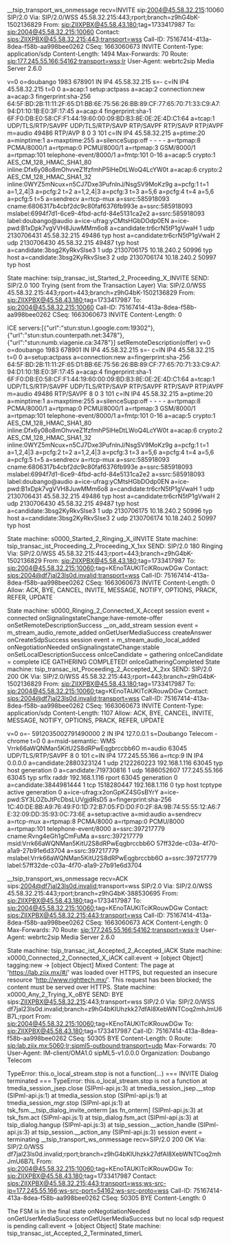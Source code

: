 __tsip_transport_ws_onmessage
recv=INVITE sip:2004@45.58.32.215:10060 SIP/2.0
Via: SIP/2.0/WSS 45.58.32.215:443;rport;branch=z9hG4bK-1502136829
From: <sip:ZIIXPBX@45.58.43.180>;tag=1733417987
To: <sip:2004@45.58.32.215:10060>
Contact: <sips:ZIIXPBX@45.58.32.215:443;transport=wss>
Call-ID: 75167414-413a-8dea-f58b-aa998bee0262
CSeq: 1663060673 INVITE
Content-Type: application/sdp
Content-Length: 1494
Max-Forwards: 70
Route: <sip:177.245.55.166:54162;transport=wss;lr>
User-Agent: webrtc2sip Media Server 2.6.0

v=0
o=doubango 1983 678901 IN IP4 45.58.32.215
s=-
c=IN IP4 45.58.32.215
t=0 0
a=acap:1 setup:actpass
a=acap:2 connection:new
a=acap:3 fingerprint:sha-256 64:5F:BD:2B:11:11:2F:65:D1:BB:6E:75:56:26:BB:89:CF:77:65:70:71:33:C9:A7:94:D1:10:1B:E0:3F:17:45
a=acap:4 fingerprint:sha-1 6F:F0:DB:E0:58:CF:F1:44:19:60:00:09:BD:B3:8E:0E:2E:4D:C1:64
a=tcap:1 UDP/TLS/RTP/SAVPF UDP/TLS/RTP/SAVP RTP/SAVPF RTP/SAVP RTP/AVPF
m=audio 49486 RTP/AVP 8 0 3 101
c=IN IP4 45.58.32.215
a=ptime:20
a=minptime:1
a=maxptime:255
a=silenceSupp:off - - - -
a=rtpmap:8 PCMA/8000/1
a=rtpmap:0 PCMU/8000/1
a=rtpmap:3 GSM/8000/1
a=rtpmap:101 telephone-event/8000/1
a=fmtp:101 0-16
a=acap:5 crypto:1 AES_CM_128_HMAC_SHA1_80 inline:Dfx6y08o8mOhvveZ1fzfmhP5lHeDtLWoQ4LcYW0t
a=acap:6 crypto:2 AES_CM_128_HMAC_SHA1_32 inline:0WYZ5mNcux+n5CJ7Dxe3PufnlnJ/NsgSV9MoKz9g
a=pcfg:1 t=1 a=1,2,4|3
a=pcfg:2 t=2 a=1,2,4|3
a=pcfg:3 t=3 a=5,6
a=pcfg:4 t=4 a=5,6
a=pcfg:5 t=5
a=sendrecv
a=rtcp-mux
a=ssrc:585918093 cname:6806317b4cbf2dc9c80faf6376fb993e
a=ssrc:585918093 mslabel:6994f7d1-6ce9-4fbd-acfd-84e5131ca2e2
a=ssrc:585918093 label:doubango@audio
a=ice-ufrag:yCMtsHGbDOdp0EN
a=ice-pwd:B1xDpk7vgVVH8JuwMMm6o8
a=candidate:tr6crN5tP1gVwaH 1 udp 2130706431 45.58.32.215 49486 typ host
a=candidate:tr6crN5tP1gVwaH 2 udp 2130706430 45.58.32.215 49487 typ host
a=candidate:3bsg2KyRkvSlse3 1 udp 2130706175 10.18.240.2 50996 typ host
a=candidate:3bsg2KyRkvSlse3 2 udp 2130706174 10.18.240.2 50997 typ host

State machine: tsip_transac_ist_Started_2_Proceeding_X_INVITE
SEND: SIP/2.0 100 Trying (sent from the Transaction Layer)
Via: SIP/2.0/WSS 45.58.32.215:443;rport=443;branch=z9hG4bK-1502136829
From: <sip:ZIIXPBX@45.58.43.180>;tag=1733417987
To: <sip:2004@45.58.32.215:10060>
Call-ID: 75167414-413a-8dea-f58b-aa998bee0262
CSeq: 1663060673 INVITE
Content-Length: 0


ICE servers:[{"url":"stun:stun.l.google.com:19302"},{"url":"stun:stun.counterpath.net:3478"},{"url":"stun:numb.viagenie.ca:3478"}]
setRemoteDescription(offer)
v=0
o=doubango 1983 678901 IN IP4 45.58.32.215
s=-
c=IN IP4 45.58.32.215
t=0 0
a=setup:actpass
a=connection:new
a=fingerprint:sha-256 64:5F:BD:2B:11:11:2F:65:D1:BB:6E:75:56:26:BB:89:CF:77:65:70:71:33:C9:A7:94:D1:10:1B:E0:3F:17:45
a=acap:4 fingerprint:sha-1 6F:F0:DB:E0:58:CF:F1:44:19:60:00:09:BD:B3:8E:0E:2E:4D:C1:64
a=tcap:1 UDP/TLS/RTP/SAVPF UDP/TLS/RTP/SAVP RTP/SAVPF RTP/SAVP RTP/AVPF
m=audio 49486 RTP/SAVPF 8 0 3 101
c=IN IP4 45.58.32.215
a=ptime:20
a=minptime:1
a=maxptime:255
a=silenceSupp:off - - - -
a=rtpmap:8 PCMA/8000/1
a=rtpmap:0 PCMU/8000/1
a=rtpmap:3 GSM/8000/1
a=rtpmap:101 telephone-event/8000/1
a=fmtp:101 0-16
a=acap:5 crypto:1 AES_CM_128_HMAC_SHA1_80 inline:Dfx6y08o8mOhvveZ1fzfmhP5lHeDtLWoQ4LcYW0t
a=acap:6 crypto:2 AES_CM_128_HMAC_SHA1_32 inline:0WYZ5mNcux+n5CJ7Dxe3PufnlnJ/NsgSV9MoKz9g
a=pcfg:1 t=1 a=1,2,4|3
a=pcfg:2 t=2 a=1,2,4|3
a=pcfg:3 t=3 a=5,6
a=pcfg:4 t=4 a=5,6
a=pcfg:5 t=5
a=sendrecv
a=rtcp-mux
a=ssrc:585918093 cname:6806317b4cbf2dc9c80faf6376fb993e
a=ssrc:585918093 mslabel:6994f7d1-6ce9-4fbd-acfd-84e5131ca2e2
a=ssrc:585918093 label:doubango@audio
a=ice-ufrag:yCMtsHGbDOdp0EN
a=ice-pwd:B1xDpk7vgVVH8JuwMMm6o8
a=candidate:tr6crN5tP1gVwaH 1 udp 2130706431 45.58.32.215 49486 typ host
a=candidate:tr6crN5tP1gVwaH 2 udp 2130706430 45.58.32.215 49487 typ host
a=candidate:3bsg2KyRkvSlse3 1 udp 2130706175 10.18.240.2 50996 typ host
a=candidate:3bsg2KyRkvSlse3 2 udp 2130706174 10.18.240.2 50997 typ host

State machine: s0000_Started_2_Ringing_X_iINVITE
State machine: tsip_transac_ist_Proceeding_2_Proceeding_X_1xx
SEND: SIP/2.0 180 Ringing
Via: SIP/2.0/WSS 45.58.32.215:443;rport=443;branch=z9hG4bK-1502136829
From: <sip:ZIIXPBX@45.58.43.180>;tag=1733417987
To: <sip:2004@45.58.32.215:10060>;tag=KEnoTAUKITciKRouwDGw
Contact: <sips:2004@df7jal23ls0d.invalid;transport=wss>
Call-ID: 75167414-413a-8dea-f58b-aa998bee0262
CSeq: 1663060673 INVITE
Content-Length: 0
Allow: ACK, BYE, CANCEL, INVITE, MESSAGE, NOTIFY, OPTIONS, PRACK, REFER, UPDATE


State machine: s0000_Ringing_2_Connected_X_Accept
session event = connected
onSignalingstateChange:have-remote-offer
onSetRemoteDescriptionSuccess
__on_add_stream
session event = m_stream_audio_remote_added
onGetUserMediaSuccess
createAnswer
onCreateSdpSuccess
session event = m_stream_audio_local_added
onNegotiationNeeded
onSignalingstateChange:stable
onSetLocalDescriptionSuccess
onIceCandidate = gathering
onIceCandidate = complete
ICE GATHERING COMPLETED!
onIceGatheringCompleted
State machine: tsip_transac_ist_Proceeding_2_Accepted_X_2xx
SEND: SIP/2.0 200 OK
Via: SIP/2.0/WSS 45.58.32.215:443;rport=443;branch=z9hG4bK-1502136829
From: <sip:ZIIXPBX@45.58.43.180>;tag=1733417987
To: <sip:2004@45.58.32.215:10060>;tag=KEnoTAUKITciKRouwDGw
Contact: <sips:2004@df7jal23ls0d.invalid;transport=wss>
Call-ID: 75167414-413a-8dea-f58b-aa998bee0262
CSeq: 1663060673 INVITE
Content-Type: application/sdp
Content-Length: 1107
Allow: ACK, BYE, CANCEL, INVITE, MESSAGE, NOTIFY, OPTIONS, PRACK, REFER, UPDATE

v=0
o=- 5912035002791490000 2 IN IP4 127.0.0.1
s=Doubango Telecom - chrome
t=0 0
a=msid-semantic: WMS Vrrk66aWQNMan5KitU2S8dRPwEqgbrccbb6O
m=audio 63045 UDP/TLS/RTP/SAVPF 8 0 101
c=IN IP4 177.245.55.166
a=rtcp:9 IN IP4 0.0.0.0
a=candidate:2880323124 1 udp 2122260223 192.168.1.116 63045 typ host generation 0
a=candidate:719730816 1 udp 1686052607 177.245.55.166 63045 typ srflx raddr 192.168.1.116 rport 63045 generation 0
a=candidate:3844981444 1 tcp 1518280447 192.168.1.116 0 typ host tcptype active generation 0
a=ice-ufrag:x2onGpKZ4SGsBYrY
a=ice-pwd:SY3LOZbJtPcDbsLUVgjdRsD5
a=fingerprint:sha-256 1C:40:DE:BB:A9:76:49:F0:1D:72:B7:05:FD:D0:F0:2F:8A:9B:74:55:55:12:A6:7E:32:09:DD:35:93:0C:73:6E
a=setup:active
a=mid:audio
a=sendrecv
a=rtcp-mux
a=rtpmap:8 PCMA/8000
a=rtpmap:0 PCMU/8000
a=rtpmap:101 telephone-event/8000
a=ssrc:397217779 cname:Rvng4eGh1gCmFuMa
a=ssrc:397217779 msid:Vrrk66aWQNMan5KitU2S8dRPwEqgbrccbb6O 57ff32de-c03a-4f70-a1a9-27b91e6d3704
a=ssrc:397217779 mslabel:Vrrk66aWQNMan5KitU2S8dRPwEqgbrccbb6O
a=ssrc:397217779 label:57ff32de-c03a-4f70-a1a9-27b91e6d3704

__tsip_transport_ws_onmessage
recv=ACK sips:2004@df7jal23ls0d.invalid;transport=wss SIP/2.0
Via: SIP/2.0/WSS 45.58.32.215:443;rport;branch=z9hG4bK-388530695
From: <sip:ZIIXPBX@45.58.43.180>;tag=1733417987
To: <sip:2004@45.58.32.215:10060>;tag=KEnoTAUKITciKRouwDGw
Contact: <sips:ZIIXPBX@45.58.32.215:443;transport=wss>
Call-ID: 75167414-413a-8dea-f58b-aa998bee0262
CSeq: 1663060673 ACK
Content-Length: 0
Max-Forwards: 70
Route: <sip:177.245.55.166:54162;transport=wss;lr>
User-Agent: webrtc2sip Media Server 2.6.0


State machine: tsip_transac_ist_Accepted_2_Accepted_iACK
State machine: x0000_Connected_2_Connected_X_iACK
call:event -> [object Object]
tagging:new -> [object Object]
Mixed Content: The page at 'https://lab.ziix.mx/#/' was loaded over HTTPS, but requested an insecure resource 'http://www.righttech.mx/'. This request has been blocked; the content must be served over HTTPS.
State machine: x0000_Any_2_Trying_X_oBYE
SEND: BYE sips:ZIIXPBX@45.58.32.215:443;transport=wss SIP/2.0
Via: SIP/2.0/WSS df7jal23ls0d.invalid;branch=z9hG4bKIUhzkk27dfAl8XebWNTCoq2mhJmU6B7L;rport
From: <sip:2004@45.58.32.215:10060>;tag=KEnoTAUKITciKRouwDGw
To: <sip:ZIIXPBX@45.58.43.180>;tag=1733417987
Call-ID: 75167414-413a-8dea-f58b-aa998bee0262
CSeq: 50305 BYE
Content-Length: 0
Route: <sip:lab.ziix.mx:5060;lr;sipml5-outbound;transport=udp>
Max-Forwards: 70
User-Agent: IM-client/OMA1.0 sipML5-v1.0.0.0
Organization: Doubango Telecom


TypeError: this.o_local_stream.stop is not a function(…)
=== INVITE Dialog terminated ===
TypeError: this.o_local_stream.stop is not a function
    at tmedia_session_jsep.close (SIPml-api.js:3)
    at tmedia_session_jsep.__stop (SIPml-api.js:1)
    at tmedia_session.stop (SIPml-api.js:1)
    at tmedia_session_mgr.stop (SIPml-api.js:1)
    at tsk_fsm.__tsip_dialog_invite_onterm [as fn_onterm] (SIPml-api.js:3)
    at tsk_fsm.act (SIPml-api.js:1)
    at tsip_dialog.fsm_act (SIPml-api.js:3)
    at tsip_dialog.hangup (SIPml-api.js:3)
    at tsip_session.__action_handle (SIPml-api.js:3)
    at tsip_session.__action_any (SIPml-api.js:3)
session event = terminating
__tsip_transport_ws_onmessage
recv=SIP/2.0 200 OK
Via: SIP/2.0/WSS df7jal23ls0d.invalid;rport;branch=z9hG4bKIUhzkk27dfAl8XebWNTCoq2mhJmU6B7L
From: <sip:2004@45.58.32.215:10060>;tag=KEnoTAUKITciKRouwDGw
To: <sip:ZIIXPBX@45.58.43.180>;tag=1733417987
Contact: <sips:ZIIXPBX@45.58.32.215:443;transport=wss;ws-src-ip=177.245.55.166;ws-src-port=54162;ws-src-proto=wss>
Call-ID: 75167414-413a-8dea-f58b-aa998bee0262
CSeq: 50305 BYE
Content-Length: 0


The FSM is in the final state
onNegotiationNeeded
onGetUserMediaSuccess
onGetUserMediaSuccess but no local sdp request is pending
call:event -> [object Object]
State machine: tsip_transac_ist_Accepted_2_Terminated_timerL
